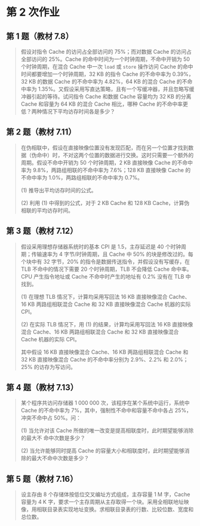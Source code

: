 # 第 2 次作业

## 第 1 题（教材 7.8）

> 假设对指令 Cache 的访问占全部访问的 $75\%$；而对数据 Cache 的访问占全部访问的 $25\%$。Cache 的命中时间为一个时钟周期，不命中开销为 $50$ 个时钟周期，在混合 Cache 中一次 `load` 或 `store` 操作访问 Cache 的命中时间都要增加一个时钟周期，$32\;\mathrm{KB}$ 的指令 Cache 的不命中率为 $0.39\%$，$32\;\mathrm{KB}$ 的数据 Cache 的不命中率为 $4.82\%$，$64\;\mathrm{KB}$ 的混合 Cache 的不命中率为 $1.35\%$。又假设采用写直达策略，且有一个写缓冲器，并且忽略写缓冲器引起的等待。试问指令 Cache 和数据 Cache 容量均为 $32\;\mathrm{KB}$ 的分离 Cache 和容量为 $64\;\mathrm{KB}$ 的混合 Cache 相比，哪种 Cache 的不命中率更低？两种情况下平均访存时间各是多少？

## 第 2 题（教材 7.11）

> 在伪相联中，假设在直接映像位置没有发现匹配，而在另一个位置才找到数据（伪命中）时，不对这两个位置的数据进行交换。这时只需要一个额外的周期。假设不命中开销为 $50$ 个时钟周期，$2\;\mathrm{KB}$ 直接映像 Cache 的不命中率为 $9.8\%$，两路组相联的不命中率为 $7.6\%$；$128\;\mathrm{KB}$ 直接映像 Cache 的不命中率为 $1.0\%$，两路组相联的不命中率为 $0.7\%$。
>
> (1) 推导出平均访存时间的公式。
>
> (2) 利用 (1) 中得到的公式，对于 $2\;\mathrm{KB}$ Cache 和 $128\;\mathrm{KB}$ Cache，计算伪相联的平均访存时间。

## 第 3 题（教材 7.12）

> 假设采用理想存储器系统时的基本 CPI 是 $1.5$，主存延迟是 $40$ 个时钟周期；传输速率为 $4$ 字节/时钟周期，且 Cache 中 $50\%$ 的块是修改过的。每个块中有 $32$ 字节，$20\%$ 的指令是数据传送指令，并假设没有写缓存，在 TLB 不命中的情况下需要 $20$ 个时钟周期，TLB 不会降低 Cache 命中率。CPU 产生指令地址或 Cache 不命中时产生的地址有 $0.2\%$ 没有在 TLB 中找到。
>
> (1) 在理想 TLB 情况下，计算均采用写回法 $16\;\mathrm{KB}$ 直接映像混合 Cache、$16\;\mathrm{KB}$ 两路组相联混合 Cache 和 $32\;\mathrm{KB}$ 直接映像混合 Cache 机器的实际 CPI。
>
> (2) 在实际 TLB 情况下，用 (1) 的结果，计算均采用写回法 $16\;\mathrm{KB}$ 直接映像混合 Cache、$16\;\mathrm{KB}$ 两路组相联混合 Cache 和 $32\;\mathrm{KB}$ 直接映像混合 Cache 机器的实际 CPI。
>
> 其中假设 $16\;\mathrm{KB}$ 直接映像混合 Cache、$16\;\mathrm{KB}$ 两路组相联混合 Cache 和 $32\;\mathrm{KB}$ 直接映像混合 Cache 的不命中率分别为 $2.9\%$、$2.2\%$ 和 $2.0\%$；$25\%$ 的访存为写访问。

## 第 4 题（教材 7.13）

> 某个程序共访问存储器 $1\;000\;000$ 次，该程序在某个系统中运行，系统中 Cache 的不命中率为 $7\%$，其中，强制性不命中和容量不命中各占 $25\%$，冲突不命中占 $50\%$。问：
>
> (1) 当允许对该 Cache 所做的唯一改变是提高相联度时，此时期望能够消除的最大不
命中次数是多少？
>
> (2) 当允许能够同时提高 Cache 的容量大小和相联度时，此时期望能够消除的最大不命中次数是多少？

## 第 5 题（教材 7.16）

> 设主存由 $8$ 个存储体按低位交叉编址方式组成，主存容量 $1\;\mathrm{M}$ 字，Cache 容量为 $4\;\mathrm{K}$ 字，要求一个主存周期从主存取得一个块。采用全相联地址映像，用相联目录表实现地址变换。求相联目录表的行数、比较位数、宽度和总位数。
